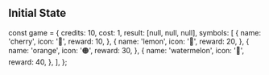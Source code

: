 ## Initial State

const game = {
  credits: 10,
  cost: 1,
  result: [null, null, null],
  symbols: [
    {
      name: 'cherry',
      icon: '🍒',
      reward: 10,
    },
    {
      name: 'lemon',
      icon: '🍋',
      reward: 20,
    },
    {
      name: 'orange',
      icon: '🟠',
      reward: 30,
    },
    {
      name: 'watermelon',
      icon: '🍉',
      reward: 40,
    },
  ],
};